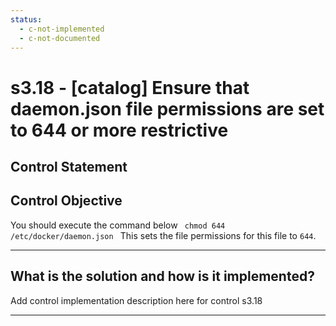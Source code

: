 ```yaml
---
status:
  - c-not-implemented
  - c-not-documented
---
```


# s3.18 - \[catalog\] Ensure that daemon.json file permissions are set to 644 or more restrictive

## Control Statement

## Control Objective

You should execute the command below  ```  chmod 644 /etc/docker/daemon.json  ```  This sets the file permissions for this file to `644`.

______________________________________________________________________

## What is the solution and how is it implemented?

Add control implementation description here for control s3.18

______________________________________________________________________
